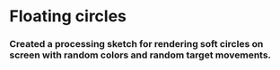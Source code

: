 # Floating circles

### Created a processing sketch for rendering soft circles on screen with random colors and random target movements.
